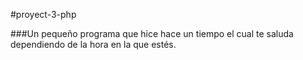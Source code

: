 #proyect-3-php

###Un pequeño programa que hice hace un tiempo el cual te saluda dependiendo de la hora en la que estés.
